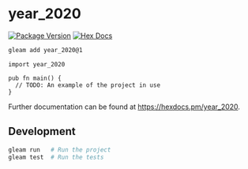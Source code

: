 # year_2020

[![Package Version](https://img.shields.io/hexpm/v/year_2020)](https://hex.pm/packages/year_2020)
[![Hex Docs](https://img.shields.io/badge/hex-docs-ffaff3)](https://hexdocs.pm/year_2020/)

```sh
gleam add year_2020@1
```
```gleam
import year_2020

pub fn main() {
  // TODO: An example of the project in use
}
```

Further documentation can be found at <https://hexdocs.pm/year_2020>.

## Development

```sh
gleam run   # Run the project
gleam test  # Run the tests
```
